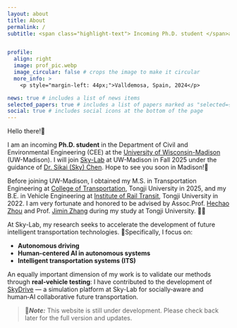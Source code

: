 ```yaml
---
layout: about
title: About
permalink: /
subtitle: <span class="highlight-text"> Incoming Ph.D. student </span>at University of Wisconsin-Madison CEE


profile:
  align: right
  image: prof_pic.webp
  image_circular: false # crops the image to make it circular
  more_info: >
    <p style="margin-left: 44px;">Valldemosa, Spain, 2024</p>

news: true # includes a list of news items
selected_papers: true # includes a list of papers marked as "selected={true}"
social: true # includes social icons at the bottom of the page
---
```


Hello there!🤺 

I am an incoming **Ph.D. student** in the ​Department of Civil and Environmental Engineering (CEE) at the [University of Wisconsin-Madison](https://www.wisc.edu/) (UW-Madison). I will join [Sky-Lab](https://sky-lab-uw.github.io/) at UW-Madison in Fall 2025 under the guidance of [Dr. Sikai (Sky) Chen](https://sky-lab-uw.github.io/people/). Hope to see you soon in Madison!🥳

Before joining UW-Madison, I obtained my M.S. in Transportation Engineering at [College of Transportation](https://tjjt.tongji.edu.cn/), Tongji University in 2025, and my B.E. in Vehicle Engineering at [Institute of Rail Transit](https://railway.tongji.edu.cn/main.htm), Tongji University in 2022. I am very fortunate and honored to be advised by Assoc.Prof. [Hechao Zhou](https://tjjt.tongji.edu.cn/info/2943/10933.htm) and Prof. [Jimin Zhang](https://railway.tongji.edu.cn/c5/e6/c4609a50662/page.htm) during my study at Tongji University. 🫶🫶

At Sky-Lab, my research seeks to accelerate the development of future intelligent transportation technologies. 🧐Specifically, I focus on: 
- **Autonomous driving**
- **Human-centered AI in autonomous systems**
- **Intelligent transportation systems (ITS)**

An equally important dimension of my work is to validate our methods through **real‑vehicle testing**: I have contributed to the development of [SkyDrive](https://arxiv.org/abs/2504.18010) — a simulation platform at Sky-Lab for socially‑aware and human‑AI collaborative future transportation.


> 📢***Note:***
> This website is still under development. Please check back later for the full version and updates.
